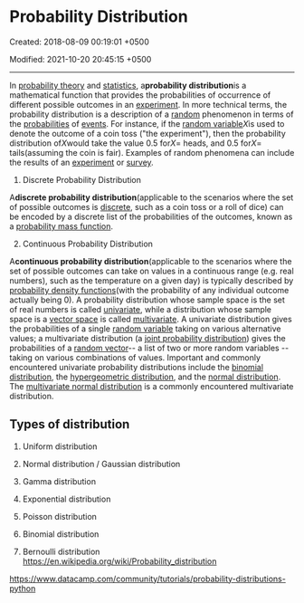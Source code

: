 # Probability Distribution

Created: 2018-08-09 00:19:01 +0500

Modified: 2021-10-20 20:45:15 +0500

---

In [probability theory](https://en.wikipedia.org/wiki/Probability_theory) and [statistics](https://en.wikipedia.org/wiki/Statistics), a**probability distribution**is a mathematical function that provides the probabilities of occurrence of different possible outcomes in an [experiment](https://en.wikipedia.org/wiki/Experiment_(probability_theory)). In more technical terms, the probability distribution is a description of a [random](https://en.wikipedia.org/wiki/Randomness) phenomenon in terms of the [probabilities](https://en.wikipedia.org/wiki/Probability) of [events](https://en.wikipedia.org/wiki/Event_(probability_theory)). For instance, if the [random variable](https://en.wikipedia.org/wiki/Random_variable)*X*is used to denote the outcome of a coin toss ("the experiment"), then the probability distribution of*X*would take the value 0.5 for*X*= heads, and 0.5 for*X*= tails(assuming the coin is fair). Examples of random phenomena can include the results of an [experiment](https://en.wikipedia.org/wiki/Experiment_(probability_theory)) or [survey](https://en.wikipedia.org/wiki/Survey_methodology).

1. Discrete Probability Distribution

A**discrete probability distribution**(applicable to the scenarios where the set of possible outcomes is [discrete](https://en.wikipedia.org/wiki/Discrete_probability_distribution), such as a coin toss or a roll of dice) can be encoded by a discrete list of the probabilities of the outcomes, known as a [probability mass function](https://en.wikipedia.org/wiki/Probability_mass_function).

2. Continuous Probability Distribution

A**continuous probability distribution**(applicable to the scenarios where the set of possible outcomes can take on values in a continuous range (e.g. real numbers), such as the temperature on a given day) is typically described by [probability density functions](https://en.wikipedia.org/wiki/Probability_density_function)(with the probability of any individual outcome actually being 0).
A probability distribution whose sample space is the set of real numbers is called [univariate](https://en.wikipedia.org/wiki/Univariate_distribution), while a distribution whose sample space is a [vector space](https://en.wikipedia.org/wiki/Vector_space) is called [multivariate](https://en.wikipedia.org/wiki/Multivariate_distribution). A univariate distribution gives the probabilities of a single [random variable](https://en.wikipedia.org/wiki/Random_variable) taking on various alternative values; a multivariate distribution (a [joint probability distribution](https://en.wikipedia.org/wiki/Joint_probability_distribution)) gives the probabilities of a [random vector](https://en.wikipedia.org/wiki/Random_vector)-- a list of two or more random variables -- taking on various combinations of values. Important and commonly encountered univariate probability distributions include the [binomial distribution](https://en.wikipedia.org/wiki/Binomial_distribution), the [hypergeometric distribution](https://en.wikipedia.org/wiki/Hypergeometric_distribution), and the [normal distribution](https://en.wikipedia.org/wiki/Normal_distribution). The [multivariate normal distribution](https://en.wikipedia.org/wiki/Multivariate_normal_distribution) is a commonly encountered multivariate distribution.

## Types of distribution

1. Uniform distribution

2. Normal distribution / Gaussian distribution

3. Gamma distribution

4. Exponential distribution

5. Poisson distribution

6. Binomial distribution

7. Bernoulli distribution
<https://en.wikipedia.org/wiki/Probability_distribution>

<https://www.datacamp.com/community/tutorials/probability-distributions-python>
